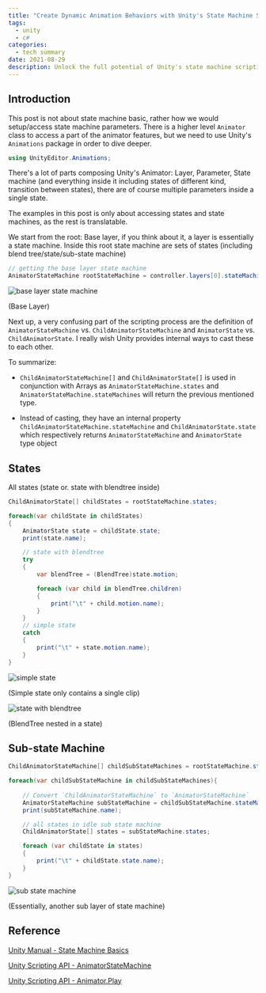 ```yaml
---
title: "Create Dynamic Animation Behaviors with Unity's State Machine Scripting API"
tags:
  - unity
  - c#
categories:
  - tech summary
date: 2021-08-29
description: Unlock the full potential of Unity's state machine scripting API and create dynamic animation behaviors with our comprehensive tutorial. Our guide provides practical examples and best practices for creating complex and engaging animations that respond to user input, events, and variables. Whether you're a beginner or an advanced user, our step-by-step tutorial will help you master the techniques needed to take your Unity animation skills to the next level.
---
```


## Introduction

This post is not about state machine basic, rather how we would setup/access state machine parameters.
There is a higher level `Animator` class to access a part of the animator features, but we need to use 
Unity's `Animations` package in order to dive deeper.

```c#
using UnityEditor.Animations;
```

There's a lot of parts composing Unity's Animator: Layer, Parameter, State machine (and everything inside it
including states of different kind, transition between states), there are of course multiple parameters inside a single state.

The examples in this post is only about accessing states and state machines, as the rest is translatable.

We start from the root: Base layer, if you think about it, a layer is essentially a state machine.
Inside this root state machine are sets of states (including blend tree/state/sub-state machine)

```c#
// getting the base layer state machine
AnimatorStateMachine rootStateMachine = controller.layers[0].stateMachine;
```

![base layer state machine](https://i.imgur.com/HuSyYGs.png)

(Base Layer)

Next up, a very confusing part of the scripting process are the definition of 
`AnimatorStateMachine` vs. `ChildAnimatorStateMachine` and `AnimatorState` vs. `ChildAnimatorState`.
I really wish Unity provides internal ways to cast these to each other. 

To summarize: 
- `ChildAnimatorStateMachine[]` and `ChildAnimatorState[]` is used in conjunction with Arrays as `AnimatorStateMachine.states` and 
`AnimatorStateMachine.stateMachines` will return the previous mentioned type.
  
- Instead of casting, they have an internal property `ChildAnimatorStateMachine.stateMachine` and `ChildAnimatorState.state` which 
respectively returns `AnimatorStateMachine` and `AnimatorState` type object

## States

All states (state or. state with blendtree inside)

```c#
ChildAnimatorState[] childStates = rootStateMachine.states;

foreach(var childState in childStates)
{
    AnimatorState state = childState.state;
    print(state.name);

    // state with blendtree
    try
    {
        var blendTree = (BlendTree)state.motion;

        foreach (var child in blendTree.children)
        {
            print("\t" + child.motion.name);
        }
    }
    // simple state
    catch
    {
        print("\t" + state.motion.name);
    }
}
```

![simple state](https://i.imgur.com/QbLtx2O.png)

(Simple state only contains a single clip)

![state with blendtree](https://i.imgur.com/vQMjJ5z.png)

(BlendTree nested in a state)

## Sub-state Machine

```c#
ChildAnimatorStateMachine[] childSubStateMachines = rootStateMachine.stateMachines;

foreach(var childSubStateMachine in childSubStateMachines){
    
    // Convert `ChildAnimatorStateMachine` to `AnimatorStateMachine`
    AnimatorStateMachine subStateMachine = childSubStateMachine.stateMachine;
    print(subStateMachine.name);

    // all states in idle sub state machine
    ChildAnimatorState[] states = subStateMachine.states;

    foreach (var childState in states)
    {
        print("\t" + childState.state.name);
    }
}
```

![sub state machine](https://i.imgur.com/j6IoXLr.png)

(Essentially, another sub layer of state machine)

## Reference

[Unity Manual - State Machine Basics](https://docs.unity3d.com/Manual/StateMachineBasics.html)

[Unity Scripting API - AnimatorStateMachine](https://docs.unity3d.com/ScriptReference/Animations.AnimatorStateMachine.html)

[Unity Scripting API - Animator.Play](https://docs.unity3d.com/ScriptReference/Animator.Play.html)


